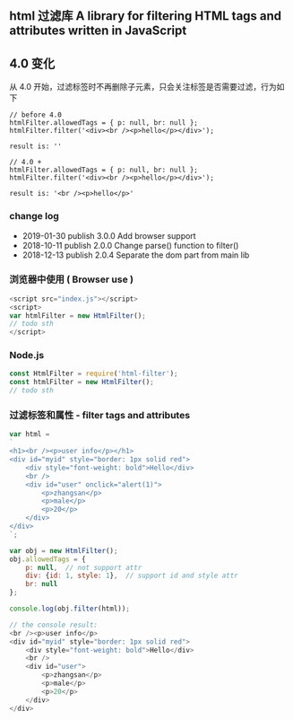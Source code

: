 ## html 过滤库 A library for filtering HTML tags and attributes written in JavaScript

## 4.0 变化

从 4.0 开始，过滤标签时不再删除子元素，只会关注标签是否需要过滤，行为如下

```
// before 4.0
htmlFilter.allowedTags = { p: null, br: null };
htmlFilter.filter('<div><br /><p>hello</p></div>');

result is: ''
```

```
// 4.0 +
htmlFilter.allowedTags = { p: null, br: null };
htmlFilter.filter('<div><br /><p>hello</p></div>');

result is: '<br /><p>hello</p>'
```

### change log

+ 2019-01-30 publish 3.0.0 Add browser support
+ 2018-10-11 publish 2.0.0 Change parse() function to filter()
+ 2018-12-13 publish 2.0.4 Separate the dom part from main lib

### 浏览器中使用 ( Browser use )

```javascript
<script src="index.js"></script>
<script>
var htmlFilter = new HtmlFilter();
// todo sth
</script>
```

### Node.js

```javascript
const HtmlFilter = require('html-filter');
const htmlFilter = new HtmlFilter();
// todo sth
```

### 过滤标签和属性 - filter tags and attributes

```javascript
var html =
`
<h1><br /><p>user info</p></h1>
<div id="myid" style="border: 1px solid red">
    <div style="font-weight: bold">Hello</div>
    <br />
    <div id="user" onclick="alert(1)">
        <p>zhangsan</p>
        <p>male</p>
        <p>20</p>
    </div>
</div>
`;

var obj = new HtmlFilter();
obj.allowedTags = {
    p: null,  // not support attr
    div: {id: 1, style: 1},  // support id and style attr
    br: null
};

console.log(obj.filter(html));

// the console result:
<br /><p>user info</p>
<div id="myid" style="border: 1px solid red">
    <div style="font-weight: bold">Hello</div>
    <br />
    <div id="user">
        <p>zhangsan</p>
        <p>male</p>
        <p>20</p>
    </div>
</div>
```
